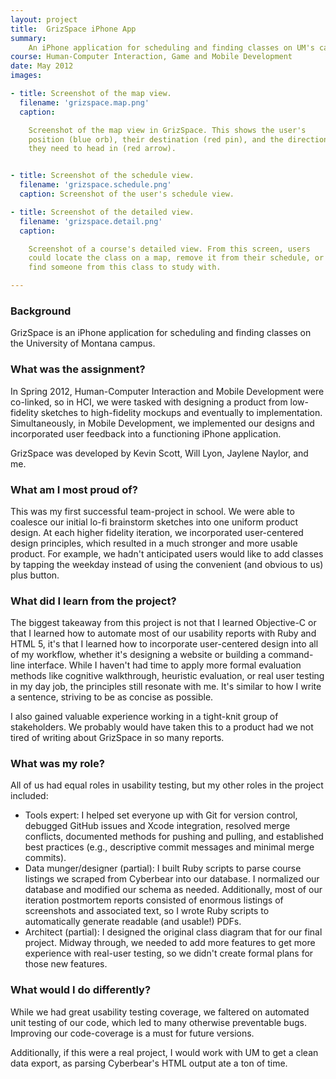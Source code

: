 ```yaml
---
layout: project
title:  GrizSpace iPhone App
summary:
    An iPhone application for scheduling and finding classes on UM's campus.
course: Human-Computer Interaction, Game and Mobile Development
date: May 2012
images:

- title: Screenshot of the map view.
  filename: 'grizspace.map.png'
  caption:

    Screenshot of the map view in GrizSpace. This shows the user's
    position (blue orb), their destination (red pin), and the direction
    they need to head in (red arrow).


- title: Screenshot of the schedule view.
  filename: 'grizspace.schedule.png'
  caption: Screenshot of the user's schedule view.

- title: Screenshot of the detailed view.
  filename: 'grizspace.detail.png'
  caption:

    Screenshot of a course's detailed view. From this screen, users
    could locate the class on a map, remove it from their schedule, or
    find someone from this class to study with.

---
```


### Background

GrizSpace is an iPhone application for scheduling and finding classes on
the University of Montana campus.

### What was the assignment?

In Spring 2012, Human-Computer Interaction and Mobile Development were
co-linked, so in HCI, we were tasked with designing a product from
low-fidelity sketches to high-fidelity mockups and eventually to
implementation. Simultaneously, in Mobile Development, we implemented
our designs and incorporated user feedback into a functioning iPhone
application.

GrizSpace was developed by Kevin Scott, Will Lyon, Jaylene Naylor, and
me.

### What am I most proud of?

This was my first successful team-project in school. We were able to
coalesce our initial lo-fi brainstorm sketches into one uniform product
design. At each higher fidelity iteration, we incorporated user-centered
design principles, which resulted in a much stronger and more usable
product. For example, we hadn't anticipated users would like to add
classes by tapping the weekday instead of using the convenient (and
obvious to us) plus button.


### What did I learn from the project?

The biggest takeaway from this project is not that I learned Objective-C
or that I learned how to automate most of our usability reports with
Ruby and HTML 5, it's that I learned how to incorporate user-centered
design into all of my workflow, whether it's designing a website or
building a command-line interface. While I haven't had time to apply
more formal evaluation methods like cognitive walkthrough, heuristic
evaluation, or real user testing in my day job, the principles still
resonate with me. It's similar to how I write a sentence, striving to be
as concise as possible.

I also gained valuable experience working in a tight-knit group of
stakeholders. We probably would have taken this to a product had we not
tired of writing about GrizSpace in so many reports.

### What was my role?

All of us had equal roles in usability testing, but my other roles in
the project included:

- Tools expert: I helped set everyone up with Git for version control,
  debugged GitHub issues and Xcode integration, resolved merge
  conflicts, documented methods for pushing and pulling, and established
  best practices (e.g., descriptive commit messages and minimal merge
  commits).
- Data munger/designer (partial): I built Ruby scripts to parse course
  listings we scraped from Cyberbear into our database. I normalized our
  database and modified our schema as needed. Additionally, most of our
  iteration postmortem reports consisted of enormous listings of
  screenshots and associated text, so I wrote Ruby scripts to
  automatically generate readable (and usable!) PDFs.
- Architect (partial): I designed the original class diagram that for
  our final project. Midway through, we needed to add more features to
  get more experience with real-user testing, so we didn't create formal
  plans for those new features.

### What would I do differently?

While we had great usability testing coverage, we faltered on automated
unit testing of our code, which led to many otherwise preventable bugs.
Improving our code-coverage is a must for future versions.

Additionally, if this were a real project, I would work with UM to get a
clean data export, as parsing Cyberbear's HTML output ate a ton of time.

